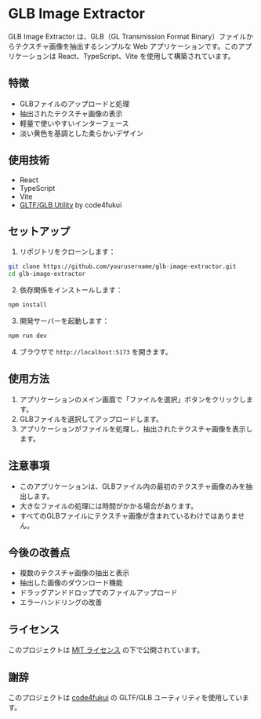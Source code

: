 # GLB Image Extractor

GLB Image Extractor は、GLB（GL Transmission Format Binary）ファイルからテクスチャ画像を抽出するシンプルな Web アプリケーションです。このアプリケーションは React、TypeScript、Vite を使用して構築されています。

## 特徴

- GLBファイルのアップロードと処理
- 抽出されたテクスチャ画像の表示
- 軽量で使いやすいインターフェース
- 淡い黄色を基調とした柔らかいデザイン

## 使用技術

- React
- TypeScript
- Vite
- [GLTF/GLB Utility](https://github.com/code4fukui/GLTF) by code4fukui

## セットアップ

1. リポジトリをクローンします：

```bash
git clone https://github.com/yourusername/glb-image-extractor.git
cd glb-image-extractor
```

2. 依存関係をインストールします：

```bash
npm install
```

3. 開発サーバーを起動します：

```bash
npm run dev
```

4. ブラウザで `http://localhost:5173` を開きます。

## 使用方法

1. アプリケーションのメイン画面で「ファイルを選択」ボタンをクリックします。
2. GLBファイルを選択してアップロードします。
3. アプリケーションがファイルを処理し、抽出されたテクスチャ画像を表示します。

## 注意事項

- このアプリケーションは、GLBファイル内の最初のテクスチャ画像のみを抽出します。
- 大きなファイルの処理には時間がかかる場合があります。
- すべてのGLBファイルにテクスチャ画像が含まれているわけではありません。

## 今後の改善点

- 複数のテクスチャ画像の抽出と表示
- 抽出した画像のダウンロード機能
- ドラッグアンドドロップでのファイルアップロード
- エラーハンドリングの改善

## ライセンス

このプロジェクトは [MIT ライセンス](LICENSE) の下で公開されています。

## 謝辞

このプロジェクトは [code4fukui](https://github.com/code4fukui) の GLTF/GLB ユーティリティを使用しています。
